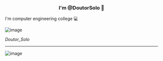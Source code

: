 <h3 align=center> I'm @DoutorSolo 🤖 </h3>

<h align=center> I'm computer engineering college 💻 </h>

![image](https://github.com/DoutorSolo/DoutorSolo/assets/132822901/ec819b38-d12c-4c49-9ab3-d48ef3f4a6a7)

*Doutor_Solo* 

<hr>

![image](https://github.com/DoutorSolo/DoutorSolo/assets/132822901/0aacb41d-d132-4558-ad5b-ecb64a438e34)
